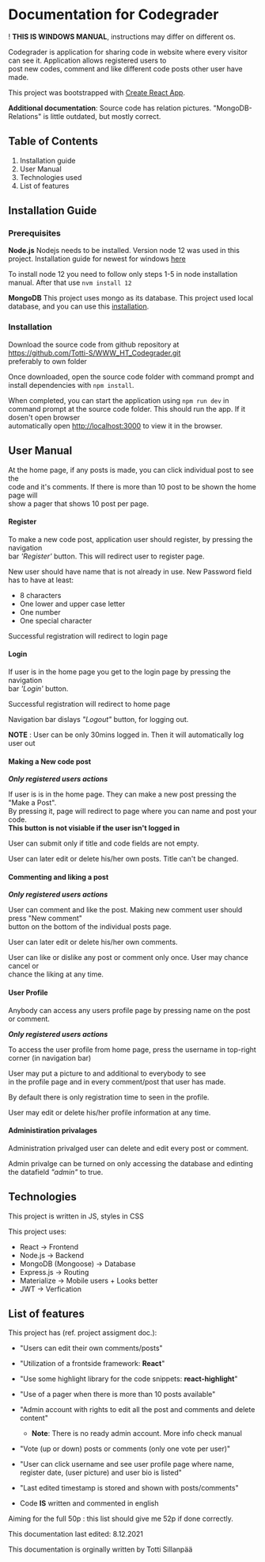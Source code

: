 # Documentation for Codegrader
! **THIS IS WINDOWS MANUAL**, instructions may differ on different os.

Codegrader is application for sharing code in website where every visitor can see it. 
Application allows registered users to \
post new codes, comment and like different code posts other user have made.

This project was bootstrapped with [Create React App](https://github.com/facebook/create-react-app).

**Additional documentation**: Source code has relation pictures. "MongoDB-Relations" is little outdated, but mostly correct.

## Table of Contents

1. Installation guide
2. User Manual
3. Technologies used
4. List of features

## Installation Guide

### Prerequisites

**Node.js** 
Nodejs needs to be installed. Version node 12 was used in this project. Installation guide for newest for windows [here](https://docs.microsoft.com/en-us/windows/dev-environment/javascript/nodejs-on-windows#install-nvm-windows-nodejs-and-npm)

To install node 12 you need to follow only steps 1-5 in node installation manual. After that use `nvm install 12`

**MongoDB**
This project uses mongo as its database. This project used local database, and you can use 
this [installation](https://www.mongodb.com/try/download/community).

### Installation


Download the source code from github repository at https://github.com/Totti-S/WWW_HT_Codegrader.git \
preferably to own folder

Once downloaded, open the source code folder with command prompt and \
install dependencies with `npm install`.

When completed, you can start the application using `npm run dev` in \
command prompt at the source code folder. This should run the app. If it dosen't open browser \
automatically open [http://localhost:3000](http://localhost:3000) to view it in the browser.


## User Manual

At the home page, if any posts is made, you can click individual post to see the \
code and it's comments. If there is more than 10 post to be shown the home page will \
show a pager that shows 10 post per page.

#### Register

To make a new code post, application user should register, by pressing the navigation \
bar *'Register'* button. This will redirect user to register page.

New user should have name that is not already in use. 
New Password field has to have at least:
* 8 characters
* One lower and upper case letter
* One number
* One special character

Successful registration will redirect to login page

#### Login

If user is in the home page you get to the login page by pressing the navigation \
bar *'Login'* button.

Successful registration will redirect to home page

Navigation bar dislays *"Logout"* button, for logging out.  

**NOTE** : User can be only 30mins logged in. Then it will automatically log user out

#### Making a New code post

***Only registered users actions***

If user is is in the home page. They can make a new post pressing the "Make a Post". \
By pressing it, page will redirect to page where you can name and post your code.  \
**This button is not visiable if the user isn't logged in**

User can submit only if title and code fields are not empty.

User can later edit or delete his/her own posts. Title can't be changed.

#### Commenting and liking a post

***Only registered users actions***

User can comment and like the post. Making new comment user should press "New comment" \
button on the bottom of the individual posts page. 

User can later edit or delete his/her own comments.

User can like or dislike any post or comment only once. User may chance cancel or \
chance the liking at any time.

#### User Profile

Anybody can access any users profile page by pressing name on the post or comment.

***Only registered users actions***

To access the user profile from home page, press the username in top-right corner (in navigation bar)

User may put a picture to and additional to everybody to see \
in the profile page and in every comment/post that user has made. 

By default there is only registration time to seen in the profile. 

User may edit or delete his/her profile information at any time.

#### Administiration privalages

Administration privalged user can delete and edit every post or comment.

Admin privalge can be turned on only accessing the database and edinting  \
the datafield *"admin"* to true.

## Technologies
This project is written in JS, styles in CSS

This project uses:

* React -> Frontend
* Node.js -> Backend
* MongoDB (Mongoose) -> Database
* Express.js -> Routing
* Materialize -> Mobile users + Looks better
* JWT -> Verfication


## List of features

This project has (ref. project assigment doc.):
* "Users can edit their own comments/posts"

* "Utilization of a frontside framework: **React**"

* "Use some highlight library for the code snippets: **react-highlight**"

* "Use of a pager when there is more than 10 posts available"

* "Admin account with rights to edit all the post and comments and delete content"
   * **Note**: There is no ready admin account. More info check manual
* "Vote (up or down) posts or comments (only one vote per user)"
* "User can click username and see user profile page where
name, register date, (user picture) and user bio is listed"
* "Last edited timestamp is stored and shown with posts/comments"
* Code **IS**  written and commented in english

Aiming for the full 50p : this list should give me 52p if done correctly.

This documentation last edited: 8.12.2021

This documentation is orginally written by Totti Sillanpää
